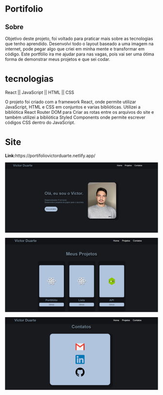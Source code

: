 # Portifolio

## Sobre

<p>
Objetivo deste projeto, foi voltado para praticar mais sobre as tecnologias que tenho aprendido.
Desenvolvi todo o layout baseado a uma imagem na internet, pode pegar algo que criei em minha mente e transformar em código.
Este portfólio ira me ajudar para nas vagas, pois vai ser uma ótima forma de demonstrar meus projetos e que sei codar.
</p>

<h1>tecnologias</h1>

<p>React || JavaScript || HTML || CSS </p>

<p>
O projeto foi criado com a framework React, onde permite utilizar JavaScript, HTML e CSS em conjuntos e varias biblióticas.
Utilizei a bibliótica React Router DOM para Criar as rotas entre os arquivos do site e também utilizei a bibliótica Styled Components onde permite escrever códigos CSS dentro do JavaScript.
</p>

<h1>Site</h1>

<p> <strong>Link:</strong>https://portifoliovictorduarte.netlify.app/</p>

<p align="center">
  <img src="https://github.com/victor-duarte00/portifolio/blob/master/src/assets/imgSite.PNG" width="1000px">
 </p>
 
 <p align="center">
  <img src="https://github.com/victor-duarte00/portifolio/blob/master/src/assets/imgProjects.PNG" width="1000px">
 </p>
 
 <p align="center">
  <img src="https://github.com/victor-duarte00/portifolio/blob/master/src/assets/imgContacts.PNG" width="1000px">
 </p>
